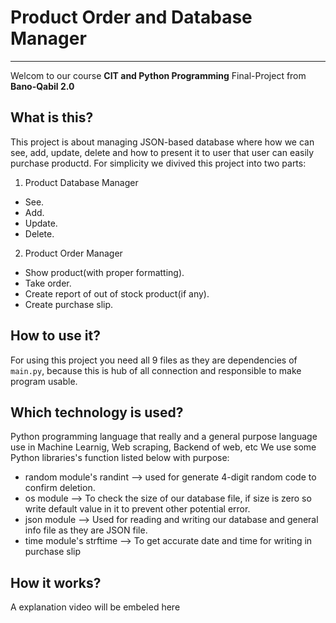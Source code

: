# Product Order and Database Manager
---
Welcom to our course **CIT and Python Programming** Final-Project from **Bano-Qabil 2.0** 

## What is this?
This project is about managing JSON-based database where how we can see, add, update, delete and how to present it to user that user can easily purchase productd. For simplicity we divived this project into two parts: 

1. Product Database Manager
- See.
- Add.
- Update.
- Delete.

2. Product Order Manager
- Show product(with proper formatting).
- Take order.
- Create report of out of stock product(if any).
- Create purchase slip.

## How to use it?
For using this project you need all 9 files as they are dependencies of `main.py`, because this is hub of all connection and responsible to make program usable.

## Which technology is used?
Python programming language that really and a general purpose language use in Machine Learnig, Web scraping, Backend of web, etc
We use some Python libraries's function listed below with purpose:
- random module's randint --> used for generate 4-digit random code to confirm deletion.
- os module --> To check the size of our database file, if size is zero so write default value in it to prevent other potential error.
- json module --> Used for reading and writing our database and general info file as they are JSON file.
- time module's strftime --> To get accurate date and time for writing in purchase slip

## How it works?
A explanation video will be embeled here

